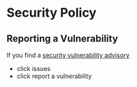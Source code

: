 # Security Policy

## Reporting a Vulnerability

If you find a [security vulnerability advisory](security/advisories/new)

- click issues
- click report a vulnerability
